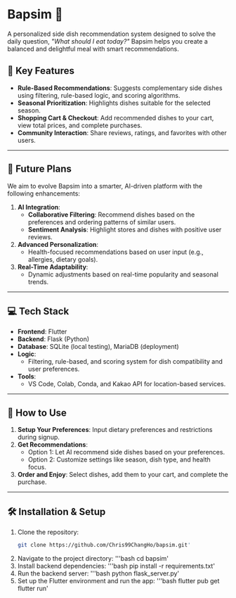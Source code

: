 # Bapsim 🍱  
A personalized side dish recommendation system designed to solve the daily question, *"What should I eat today?"* Bapsim helps you create a balanced and delightful meal with smart recommendations.

## 🌟 Key Features
- **Rule-Based Recommendations**: Suggests complementary side dishes using filtering, rule-based logic, and scoring algorithms.
- **Seasonal Prioritization**: Highlights dishes suitable for the selected season.
- **Shopping Cart & Checkout**: Add recommended dishes to your cart, view total prices, and complete purchases.
- **Community Interaction**: Share reviews, ratings, and favorites with other users.

---

## 🚀 Future Plans
We aim to evolve Bapsim into a smarter, AI-driven platform with the following enhancements:
1. **AI Integration**:
   - **Collaborative Filtering**: Recommend dishes based on the preferences and ordering patterns of similar users.
   - **Sentiment Analysis**: Highlight stores and dishes with positive user reviews.
2. **Advanced Personalization**:
   - Health-focused recommendations based on user input (e.g., allergies, dietary goals).
3. **Real-Time Adaptability**:
   - Dynamic adjustments based on real-time popularity and seasonal trends.

---

## 💻 Tech Stack
- **Frontend**: Flutter  
- **Backend**: Flask (Python)  
- **Database**: SQLite (local testing), MariaDB (deployment)  
- **Logic**:
  - Filtering, rule-based, and scoring system for dish compatibility and user preferences.
- **Tools**:
  - VS Code, Colab, Conda, and Kakao API for location-based services.

---

## 📖 How to Use
1. **Setup Your Preferences**: Input dietary preferences and restrictions during signup.
2. **Get Recommendations**:
   - Option 1: Let AI recommend side dishes based on your preferences.
   - Option 2: Customize settings like season, dish type, and health focus.
3. **Order and Enjoy**: Select dishes, add them to your cart, and complete the purchase.

---

## 🛠 Installation & Setup
1. Clone the repository:
   ```bash
   git clone https://github.com/Chris99ChangHo/bapsim.git'
2. Navigate to the project directory:
   '''bash
   cd bapsim'
3. Install backend dependencies:
   '''bash
   pip install -r requirements.txt'
4. Run the backend server:
   '''bash
   python flask_server.py'
5. Set up the Flutter environment and run the app:
   '''bash
   flutter pub get
   flutter run'
